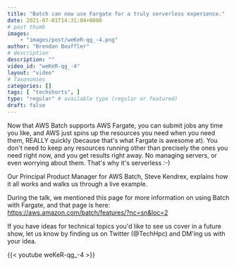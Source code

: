 ```yaml
---
title: "Batch can now use Fargate for a truly serverless experience."
date: 2021-07-01T14:31:04+0000
# post thumb
images:
    - "images/post/weKeR-qg_-4.png"
author: "Brendan Bouffler"
# description
description: ""
video_id: "weKeR-qg_-4"
layout: "video"
# Taxonomies
categories: []
tags: [ "techshorts", ]
type: "regular" # available type (regular or featured)
draft: false
---
```


Now that AWS Batch supports AWS Fargate, you can submit jobs any time you like, and AWS just spins up the resources you need when you need them, REALLY quickly (because that's what Fargate is awesome at). You don't need to keep any resources running other than precisely the ones you need right now, and you get results right away. No managing servers, or even worrying about them. That's why it's serverless :-)

Our Principal Product Manager for AWS Batch, Steve Kendrex, explains how it all works and walks us through a live example.

During the talk, we mentioned this page for more information on using Batch with Fargate, and that page is here: https://aws.amazon.com/batch/features/?nc=sn&loc=2

If you have ideas for technical topics you'd like to see us cover in a future show, let us know by finding us on Twitter (@TechHpc) and DM'ing us with your idea.

{{< youtube weKeR-qg_-4 >}}